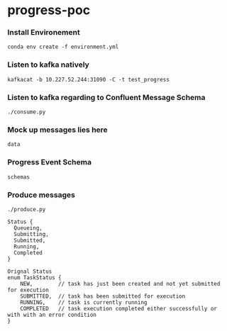 # progress-poc

### Install Environement
```
conda env create -f environment.yml
```

### Listen to kafka natively
```
kafkacat -b 10.227.52.244:31090 -C -t test_progress
```

### Listen to kafka regarding to Confluent Message Schema
```
./consume.py
```

### Mock up messages lies here
```
data
```

### Progress Event Schema
```
schemas
```

### Produce messages
```
./produce.py
```

```
Status {
  Queueing,
  Submitting,
  Submitted,
  Running,
  Completed
}
```

```
Orignal Status
enum TaskStatus {
    NEW,        // task has just been created and not yet submitted for execution
    SUBMITTED,  // task has been submitted for execution
    RUNNING,    // task is currently running
    COMPLETED   // task execution completed either successfully or with with an error condition
}
```
